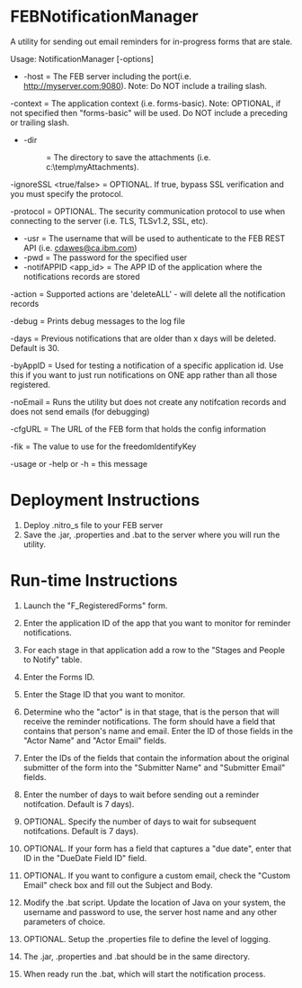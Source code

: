# FEBNotificationManager
A utility for sending out email reminders for in-progress forms that are stale.

Usage: NotificationManager [-options]

* -host <host> = The FEB server including the port(i.e. http://myserver.com:9080). Note: Do NOT include a trailing slash.

-context <context> = The application context (i.e. forms-basic). Note: OPTIONAL, if not specified then "forms-basic" will be used.  Do NOT include a preceding or trailing slash.
* -dir <dir> = The directory to save the attachments (i.e. c:\temp\myAttachments).

-ignoreSSL <true/false> = OPTIONAL. If true, bypass SSL verification and you must specify the protocol.

-protocol <protocol> = OPTIONAL. The security communication protocol to use when connecting to the server (i.e. TLS, TLSv1.2, SSL, etc).
* -usr <user> = The username that will be used to authenticate to the FEB REST API (i.e. cdawes@ca.ibm.com)
* -pwd <pwd> = The password for the specified user
* -notifAPPID <app_id> = The APP ID of the application where the notifications records are stored

-action <action> = Supported actions are 'deleteALL' - will delete all the notification records

-debug = Prints debug messages to the log file

-days = Previous notifications that are older than x days will be deleted. Default is 30.

-byAppID = Used for testing a notification of a specific application id.  Use this if you want to just run notifications on ONE app rather than all those registered.

-noEmail = Runs the utility but does not create any notifcation records and does not send emails (for debugging)

-cfgURL = The URL of the FEB form that holds the config information

-fik = The value to use for the freedomIdentifyKey

-usage or -help or -h = this message


# Deployment Instructions
1. Deploy .nitro_s file to your FEB server
2. Save the .jar, .properties and .bat to the server where you will run the utility.

# Run-time Instructions
1. Launch the "F_RegisteredForms" form.
2. Enter the application ID of the app that you want to monitor for reminder notifications.
3. For each stage in that application add a row to the "Stages and People to Notify" table.
4. Enter the Forms ID.

5. Enter the Stage ID that you want to monitor.  
6. Determine who the "actor" is in that stage, that is the person that will receive the reminder notifications.  The form should have a field that contains that person's name and email.  Enter the ID of those fields in the "Actor Name" and "Actor Email" fields.
7. Enter the IDs of the fields that contain the information about the original submitter of the form into the "Submitter Name" and "Submitter Email" fields.
8. Enter the number of days to wait before sending out a reminder notifcation. Default is 7 days).
9. OPTIONAL. Specify the number of days to wait for subsequent notifcations. Default is 7 days).
10. OPTIONAL.  If your form has a field that captures a "due date", enter that ID in the "DueDate Field ID" field.
11. OPTIONAL.  If you want to configure a custom email, check the "Custom Email" check box and fill out the Subject and Body.
12. Modify the .bat script. Update the location of Java on your system, the username and password to use, the server host name and any other parameters of choice.
13. OPTIONAL. Setup the .properties file to define the level of logging.
14. The .jar, .properties and .bat should be in the same directory.
15. When ready run the .bat, which will start the notification process.

